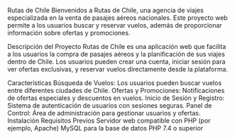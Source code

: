 Rutas de Chile
Bienvenidos a Rutas de Chile, una agencia de viajes especializada en la venta de pasajes aéreos nacionales. Este proyecto web permite a los usuarios buscar y reservar vuelos, además de proporcionar información sobre ofertas y promociones.

Descripción del Proyecto
Rutas de Chile es una aplicación web que facilita a los usuarios la compra de pasajes aéreos y la planificación de sus viajes dentro de Chile. Los usuarios pueden crear una cuenta, iniciar sesión para ver ofertas exclusivas, y reservar vuelos directamente desde la plataforma.

Características
Búsqueda de Vuelos: Los usuarios pueden buscar vuelos entre diferentes ciudades de Chile.
Ofertas y Promociones: Notificaciones de ofertas especiales y descuentos en vuelos.
Inicio de Sesión y Registro: Sistema de autenticación de usuarios con sesiones seguras.
Panel de Control: Área de administración para gestionar usuarios y ofertas.
Instalación
Requisitos Previos
Servidor web compatible con PHP (por ejemplo, Apache)
MySQL para la base de datos
PHP 7.4 o superior
